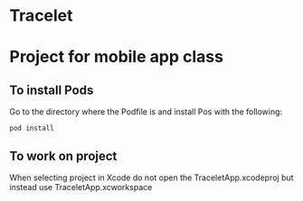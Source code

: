 # Tracelet
# Project for mobile app class

## To install Pods
Go to the directory where the Podfile is and install Pos with the following:

```
pod install
```
## To work on project
When selecting project in Xcode do not open the TraceletApp.xcodeproj but instead use TraceletApp.xcworkspace

